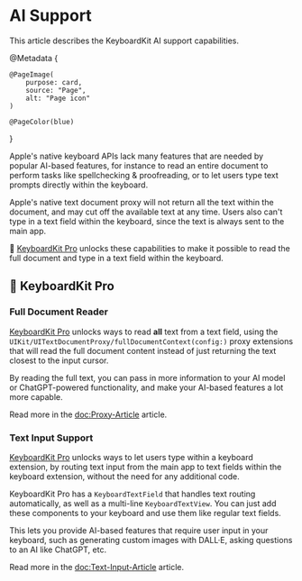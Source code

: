 # AI Support

This article describes the KeyboardKit AI support capabilities.

@Metadata {

    @PageImage(
        purpose: card,
        source: "Page",
        alt: "Page icon"
    )

    @PageColor(blue)
}

Apple's native keyboard APIs lack many features that are needed by popular AI-based features, for instance to read an entire document to perform tasks like spellchecking & proofreading, or to let users type text prompts directly within the keyboard.

Apple's native text document proxy will not return all the text within the document, and may cut off the available text at any time. Users also can't type in a text field within the keyboard, since the text is always sent to the main app.

👑 [KeyboardKit Pro][Pro] unlocks these capabilities to make it possible to read the full document and type in a text field within the keyboard.



## 👑 KeyboardKit Pro

### Full Document Reader

[KeyboardKit Pro][Pro] unlocks ways to read **all** text from a text field, using the ``UIKit/UITextDocumentProxy/fullDocumentContext(config:)`` proxy extensions that will read the full document content instead of just returning the text closest to the input cursor.

By reading the full text, you can pass in more information to your AI model or ChatGPT-powered functionality, and make your AI-based features a lot more capable.

Read more in the <doc:Proxy-Article> article.


### Text Input Support

[KeyboardKit Pro][Pro] unlocks ways to let users type within a keyboard extension, by routing text input from the main app to text fields within the keyboard extension, without the need for any additional code.

KeyboardKit Pro has a ``KeyboardTextField`` that handles text routing automatically, as well as a multi-line ``KeyboardTextView``. You can just add these components to your keyboard and use them like regular text fields.

This lets you provide AI-based features that require user input in your keyboard, such as generating custom images with DALL·E, asking questions to an AI like ChatGPT, etc.

Read more in the <doc:Text-Input-Article> article.



[Pro]: https://github.com/KeyboardKit/KeyboardKitPro
